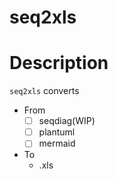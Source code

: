 seq2xls
=======

# Description

`seq2xls` converts

* From
  - [ ] seqdiag(WIP)
  - [ ] plantuml
  - [ ] mermaid

* To
  - .xls
